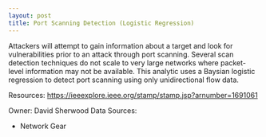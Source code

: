 ```yaml
---
layout: post
title: Port Scanning Detection (Logistic Regression)
---
```

Attackers will attempt to gain information about a target and look for vulnerabilities prior to an attack through port scanning. Several scan detection techniques do not scale to very large networks where packet-level information may not be available. This analytic uses a Baysian logistic regression to detect port scanning using only unidirectional flow data.

Resources: <https://ieeexplore.ieee.org/stamp/stamp.jsp?arnumber=1691061>

Owner: David Sherwood
Data Sources:
* Network Gear
